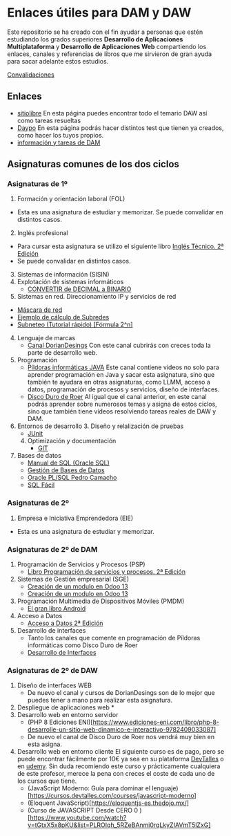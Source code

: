 # Enlaces útiles para DAM y DAW
Este repositorio se ha creado con el fin ayudar a personas que estén estudiando los grados superiores **Desarrollo de Aplicaciones Multiplataforma** y **Desarrollo de Aplicaciones Web** compartiendo los enlaces, canales y referencias de libros que me sirvieron de gran ayuda para sacar adelante estos estudios.

[Convalidaciones](https://todofp.es/convalidaciones-equivalencias-homologaciones/convalidaciones.html)

## Enlaces
 * [sitiolibre](https://www.sitiolibre.com/)  En esta página puedes encontrar todo el temario DAW así como tareas resueltas
 * [Daypo](https://www.daypo.com/) En esta página podrás hacer distintos test que tienen ya creados, como hacer los tuyos propios.
 * [información y tareas de DAM](https://gradosuperiordam.top/)


## Asignaturas comunes de los dos ciclos
### Asignaturas de 1º
1. Formación y orientación laboral (FOL)
 * Esta es una asignatura de estudiar y memorizar. Se puede convalidar en distintos casos.
2. Inglés profesional
 * Para cursar esta asignatura se utilizo el siguiente libro [Inglés Técnico. 2ª Edición ](https://www.garceta.es/catalogo/libro.php?ISBN=978-84-1622-892-8)
 * Se puede convalidar en distintos casos.
3. Sistemas de información (SISIN)
 1. Explotación de sistemas informáticos
    * [CONVERTIR de DECIMAL a BINARIO](https://www.youtube.com/watch?v=fGu0tM5u4b4)
 3. Sistemas en red. Direccionamiento IP y servicios de red
   * [Máscara de red](https://es.wikipedia.org/wiki/M%C3%A1scara_de_red)
   * [Ejemplo de cálculo de Subredes](https://www.youtube.com/watch?v=lEKR7WtKzDA)
   * [Subneteo (Tutorial rápido) [Fórmula 2^n]](https://www.youtube.com/watch?v=uhA2Tjs2zh0)
4. Lenguaje de marcas
   * [Canal DorianDesings](https://www.youtube.com/@DorianDesings) Con este canal cubrirás con creces toda la parte de desarrollo web.
5. Programación
   * [Píldoras informáticas JAVA](https://www.youtube.com/watch?v=U709qY6S9rA&list=PLU8oAlHdN5BktAXdEVCLUYzvDyqRQJ2lk) Este canal contiene vídeos no solo para aprender programación en Java y sacar esta asignatura, sino que también te ayudara en otras asignaturas, como LLMM, acceso a datos, programación de procesos y servicios, diseño de interfaces.
   * [Disco Duro de Roer](https://www.youtube.com/c/DiscoDurodeRoer/videos) Al igual que el canal anterior, en este canal podrás aprender sobre numerosos temas y asigna de estos ciclos, sino que también tiene vídeos resolviendo tareas reales de DAW y DAM.
6. Entornos de desarrollo
   3. Diseño y relalización de pruebas
      * [JUnit ](https://www.youtube.com/watch?v=EOkoVm3rtNQ&list=PLTd5ehIj0goML37B7s9I9iN2zhJCfxJBC)
   4. Optimización y documentación
      * [GIT](https://www.youtube.com/watch?v=jSJ8xhKtfP4&list=PLTd5ehIj0goMCnj6V5NdzSIHBgrIXckGU)
7. Bases de datos
   * [Manual de SQL (Oracle SQL)](https://jorgesanchez.net/manuales/sql/intro-sql-sql2016.html#)
   * [Gestión de Bases de Datos](https://gestionbasesdatos.readthedocs.io/es/latest/index.html)
   * [Oracle PL/SQL Pedro Camacho](https://www.youtube.com/playlist?list=PLTt_5WPJqE-l90KDcxe1njAvDqwhrvbLV)
   * [SQL Fácil](https://www.marcombo.com/sql-facil-9788426721006/)
### Asignaturas de 2º
1. Empresa e Iniciativa Emprendedora (EIE)
 * Esta es una asignatura de estudiar y memorizar.


### Asignaturas de 2º de DAM
1. Programación de Servicios y Procesos (PSP)
   * [Libro Programación de servicios y procesos. 2ª Edición](https://www.garceta.es/catalogo/libro.php?ISBN=978-84-1728-931-7&idd=12)
2. Sistemas de Gestión empresarial (SGE)
   * [Creación de un modulo en Odoo 13](https://www.youtube.com/watch?v=EOVcF7Ujvh4)
   * [Creación de un modulo en Odoo 13](https://www.youtube.com/watch?v=0PDqeUG3azo)
3. Programación Multimedia de Dispositivos Móviles (PMDM)
   * [El gran libro Android](https://www.marcombo.com/el-gran-libro-de-android-9ed-9788426733665/)
4. Acceso a Datos
   * [Acceso a Datos 2ª Edición ](https://www.garceta.es/catalogo/libro.php?ISBN=978-84-1622-860-7&idd=12)
5. Desarrollo de interfaces
   * Tanto los canales que comente en programación de Píldoras informáticas como Disco Duro de Roer
   * [Desarrollo de Interfaces](https://www.youtube.com/@desarrollodeinterfaces846/playlists)

### Asignaturas de 2º de DAW
1. Diseño de interfaces WEB
   * De nuevo el canal y cursos de DorianDesings son de lo mejor que puedes tener a mano para realizar esta asignatura.
2. Despliegue de aplicaciones web
   *
3. Desarrollo web en entorno servidor
   * (PHP 8 Ediciones ENI)[https://www.ediciones-eni.com/libro/php-8-desarrolle-un-sitio-web-dinamico-e-interactivo-9782409033087]
   * De nuevo el canal de Disco Duro de Roer nos vendrá muy bien en esta asigna.
4. Desarrollo web en entorno cliente
   El siguiente curso es de pago, pero se puede encontrar fácilmente por 10€ ya sea en su plataforma [DevTalles](https://cursos.devtalles.com/) o en [udemy](https://www.udemy.com/). Sin duda recomiendo este curso y prácticamente cualquiera de este profesor, merece la pena con creces el coste de cada uno de los cursos que tiene.
   * (JavaScript Moderno: Guía para dominar el lenguaje)[https://cursos.devtalles.com/courses/javascript-moderno]
   * (Eloquent JavaScript)[https://eloquentjs-es.thedojo.mx/]
   * (Curso de JAVASCRIPT Desde CERO 0 )[https://www.youtube.com/watch?v=tGtxX5x8pKU&list=PLROIqh_5RZeBAnmi0rqLkyZIAVmT5lZxG]
